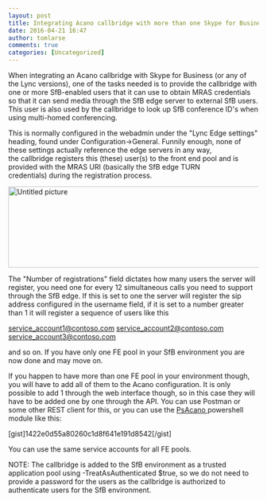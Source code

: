 ```yaml
---
layout: post
title: Integrating Acano callbridge with more than one Skype for Business Front End pool
date: 2016-04-21 16:47
author: tomlarse
comments: true
categories: [Uncategorized]
---
```

When integrating an Acano callbridge with Skype for Business (or any of the Lync versions), one of the tasks needed is to provide the callbridge with one or more SfB-enabled users that it can use to obtain MRAS credentials so that it can send media through the SfB edge server to external SfB users. This user is also used by the callbridge to look up SfB conference ID's when using multi-homed conferencing.

This is normally configured in the webadmin under the "Lync Edge settings" heading, found under Configuration-&gt;General. Funnily enough, none of these settings actually reference the edge servers in any way, the callbridge registers this (these) user(s) to the front end pool and is provided with the MRAS URI (basically the SfB edge TURN credentials) during the registration process.

<img class="alignnone size-full wp-image-842" src="https://codesalot.files.wordpress.com/2016/04/untitled-picture.png" alt="Untitled picture" width="842" height="163" />

The "Number of registrations" field dictates how many users the server will register, you need one for every 12 simultaneous calls you need to support through the SfB edge. If this is set to one the server will register the sip address configured in the username field, if it is set to a number greater than 1 it will register a sequence of users like this

service_account1@contoso.com
service_account2@contoso.com
service_account3@contoso.com

and so on. If you have only one FE pool in your SfB environment you are now done and may move on.

If you happen to have more than one FE pool in your environment though, you will have to add all of them to the Acano configuration. It is only possible to add 1 through the web interface though, so in this case they will have to be added one by one through the API. You can use Postman or some other REST client for this, or you can use the <a href="http://blog.codesalot.com/2015/12/04/manage-acano-server-with-powershell-psacano-version-0-2-released/" target="_blank">PsAcano </a>powershell module like this:

[gist]1422e0d55a80260c1d8f641e191d8542[/gist]

You can use the same service accounts for all FE pools.

NOTE: The callbridge is added to the SfB environment as a trusted application pool using -TreatAsAuthenticated $true, so we do not need to provide a password for the users as the callbridge is authorized to authenticate users for the SfB environment.
